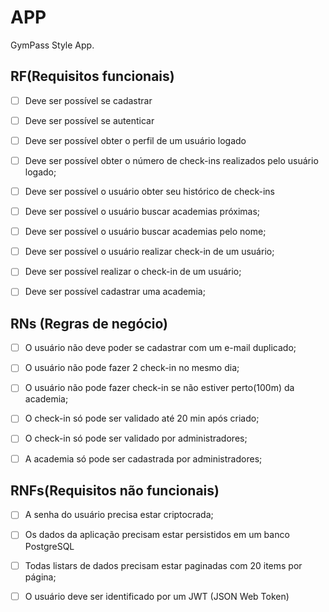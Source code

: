 # APP


GymPass Style App.

## RF(Requisitos funcionais)

- [ ] Deve ser possível se cadastrar
- [ ] Deve ser possível se autenticar
- [ ] Deve ser possível obter o perfil de um usuário logado
- [ ] Deve ser possível obter o número de check-ins realizados pelo usuário logado;
- [ ] Deve ser possível o usuário obter seu histórico de check-ins
- [ ] Deve ser possível o usuário buscar academias próximas; 
- [ ] Deve ser possível o usuário buscar academias pelo nome;
- [ ] Deve ser possível o usuário realizar check-in de um usuário;
- [ ] Deve ser possível realizar o check-in de um usuário;
- [ ] Deve ser possível cadastrar uma academia;


## RNs (Regras de negócio)

- [ ] O usuário não deve poder se cadastrar com um e-mail duplicado;
- [ ] O usuário não pode fazer 2 check-in no mesmo dia;
- [ ] O usuário não pode fazer check-in se não estiver perto(100m) da academia;
- [ ] O check-in só pode ser validado até 20 min após criado;
- [ ] O check-in só pode ser validado por administradores;
- [ ] A academia só pode ser cadastrada por administradores;



## RNFs(Requisitos não funcionais)

- [ ] A senha do usuário precisa estar criptocrada;
- [ ] Os dados da aplicação precisam estar persistidos em um banco PostgreSQL
- [ ] Todas listars de dados precisam estar paginadas com 20 items por página;
- [ ] O usuário deve ser identificado por um JWT (JSON Web Token)
 
